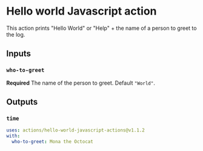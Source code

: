 # Hello world Javascript action

This action prints "Hello World" or "Help" + the name of a person to greet to the log.

## Inputs

### `who-to-greet`

**Required** The name of the person to greet. Default `"World"`.

## Outputs

### `time`

```yaml
uses: actions/hello-world-javascript-actions@v1.1.2
with:
  who-to-greet: Mona the Octocat
```
